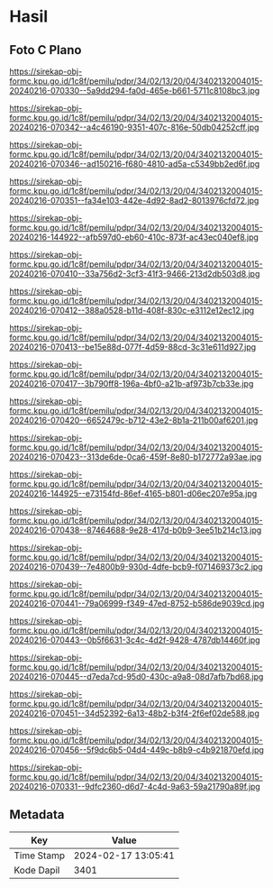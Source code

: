 # Hasil

## Foto C Plano

https://sirekap-obj-formc.kpu.go.id/1c8f/pemilu/pdpr/34/02/13/20/04/3402132004015-20240216-070330--5a9dd294-fa0d-465e-b661-5711c8108bc3.jpg

https://sirekap-obj-formc.kpu.go.id/1c8f/pemilu/pdpr/34/02/13/20/04/3402132004015-20240216-070342--a4c46190-9351-407c-816e-50db04252cff.jpg

https://sirekap-obj-formc.kpu.go.id/1c8f/pemilu/pdpr/34/02/13/20/04/3402132004015-20240216-070346--ad150216-f680-4810-ad5a-c5349bb2ed6f.jpg

https://sirekap-obj-formc.kpu.go.id/1c8f/pemilu/pdpr/34/02/13/20/04/3402132004015-20240216-070351--fa34e103-442e-4d92-8ad2-8013976cfd72.jpg

https://sirekap-obj-formc.kpu.go.id/1c8f/pemilu/pdpr/34/02/13/20/04/3402132004015-20240216-144922--afb597d0-eb60-410c-873f-ac43ec040ef8.jpg

https://sirekap-obj-formc.kpu.go.id/1c8f/pemilu/pdpr/34/02/13/20/04/3402132004015-20240216-070410--33a756d2-3cf3-41f3-9466-213d2db503d8.jpg

https://sirekap-obj-formc.kpu.go.id/1c8f/pemilu/pdpr/34/02/13/20/04/3402132004015-20240216-070412--388a0528-b11d-408f-830c-e3112e12ec12.jpg

https://sirekap-obj-formc.kpu.go.id/1c8f/pemilu/pdpr/34/02/13/20/04/3402132004015-20240216-070413--be15e88d-077f-4d59-88cd-3c31e611d927.jpg

https://sirekap-obj-formc.kpu.go.id/1c8f/pemilu/pdpr/34/02/13/20/04/3402132004015-20240216-070417--3b790ff8-196a-4bf0-a21b-af973b7cb33e.jpg

https://sirekap-obj-formc.kpu.go.id/1c8f/pemilu/pdpr/34/02/13/20/04/3402132004015-20240216-070420--6652479c-b712-43e2-8b1a-211b00af6201.jpg

https://sirekap-obj-formc.kpu.go.id/1c8f/pemilu/pdpr/34/02/13/20/04/3402132004015-20240216-070423--313de6de-0ca6-459f-8e80-b172772a93ae.jpg

https://sirekap-obj-formc.kpu.go.id/1c8f/pemilu/pdpr/34/02/13/20/04/3402132004015-20240216-144925--e73154fd-86ef-4165-b801-d06ec207e95a.jpg

https://sirekap-obj-formc.kpu.go.id/1c8f/pemilu/pdpr/34/02/13/20/04/3402132004015-20240216-070438--87464688-9e28-417d-b0b9-3ee51b214c13.jpg

https://sirekap-obj-formc.kpu.go.id/1c8f/pemilu/pdpr/34/02/13/20/04/3402132004015-20240216-070439--7e4800b9-930d-4dfe-bcb9-f071469373c2.jpg

https://sirekap-obj-formc.kpu.go.id/1c8f/pemilu/pdpr/34/02/13/20/04/3402132004015-20240216-070441--79a06999-f349-47ed-8752-b586de9039cd.jpg

https://sirekap-obj-formc.kpu.go.id/1c8f/pemilu/pdpr/34/02/13/20/04/3402132004015-20240216-070443--0b5f6631-3c4c-4d2f-9428-4787db14460f.jpg

https://sirekap-obj-formc.kpu.go.id/1c8f/pemilu/pdpr/34/02/13/20/04/3402132004015-20240216-070445--d7eda7cd-95d0-430c-a9a8-08d7afb7bd68.jpg

https://sirekap-obj-formc.kpu.go.id/1c8f/pemilu/pdpr/34/02/13/20/04/3402132004015-20240216-070451--34d52392-6a13-48b2-b3f4-2f6ef02de588.jpg

https://sirekap-obj-formc.kpu.go.id/1c8f/pemilu/pdpr/34/02/13/20/04/3402132004015-20240216-070456--5f9dc6b5-04d4-449c-b8b9-c4b921870efd.jpg

https://sirekap-obj-formc.kpu.go.id/1c8f/pemilu/pdpr/34/02/13/20/04/3402132004015-20240216-070331--9dfc2360-d6d7-4c4d-9a63-59a21790a89f.jpg


## Metadata

| Key        | Value               |
| ---------- | ------------------- |
| Time Stamp | 2024-02-17 13:05:41 |
| Kode Dapil | 3401                |



